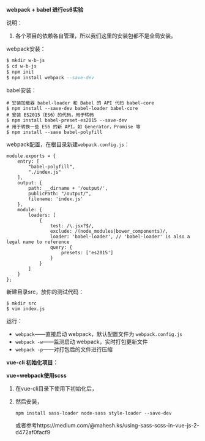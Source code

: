 **webpack + babel 进行es6实验**

说明：

1. 各个项目的依赖各自管理，所以我们这里的安装包都不是全局安装。

webpack安装：

```a
$ mkdir w-b-js
$ cd w-b-js
$ npm init
$ npm install webpack --save-dev
```



babel安装：

```
# 安装加载器 babel-loader 和 Babel 的 API 代码 babel-core
$ npm install --save-dev babel-loader babel-core
# 安装 ES2015（ES6）的代码，用于转码
$ npm install babel-preset-es2015 --save-dev
# 用于转换一些 ES6 的新 API，如 Generator，Promise 等
$ npm install --save babel-polyfill
```



webpack配置，在根目录新建`webpack.config.js`：

```
module.exports = {
    entry: [
        "babel-polyfill",
        "./index.js"
    ],
    output: {
        path: __dirname + '/output/',
        publicPath: "/output/",
        filename: 'index.js'
    },
    module: {
        loaders: [
            {
                test: /\.jsx?$/,
                exclude: /(node_modules|bower_components)/,
                loader: 'babel-loader', // 'babel-loader' is also a legal name to reference
                query: {
                    presets: ['es2015']
                }
            }
        ]
    }
};
```



新建目录src，放你的测试代码：

```
$ mkdir src
$ vim index.js
```



运行：

- `webpack`——直接启动 webpack，默认配置文件为 `webpack.config.js`
- `webpack -w`——监测启动 webpack，实时打包更新文件
- `webpack -p`——对打包后的文件进行压缩




**vue-cli 初始化项目：**



**vue+webpack使用scss**

1. 在vue-cli目录下使用下初始化后，

2. 然后安装， 

   ```
   npm install sass-loader node-sass style-loader --save-dev   
   ```

   或者参考https://medium.com/@mahesh.ks/using-sass-scss-in-vue-js-2-d472af0facf9